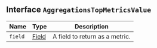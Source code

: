 ## Interface `AggregationsTopMetricsValue`

| Name | Type | Description |
| - | - | - |
| `field` | [Field](./Field.md) | A field to return as a metric. |
